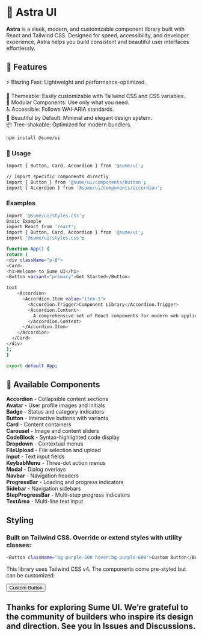 # 🌌 Astra UI

**Astra** is a sleek, modern, and customizable component library built with React and Tailwind CSS. Designed for speed, accessibility, and developer experience, Astra helps you build consistent and beautiful user interfaces effortlessly.



## 🚀 Features

⚡ Blazing Fast: Lightweight and performance-optimized.</br>

🎨 Themeable: Easily customizable with Tailwind CSS and CSS variables.</br>
🧩 Modular Components: Use only what you need.</br>
♿ Accessible: Follows WAI-ARIA standards.</br>
💅 Beautiful by Default: Minimal and elegant design system.</br>
📦 Tree-shakable: Optimized for modern bundlers.</br>


```bash
npm install @sume/ui
```

### 🎨 Usage
```bash
import { Button, Card, Accordion } from '@sume/ui';

// Import specific components directly
import { Button } from '@sume/ui/components/button';
import { Accordion } from '@sume/ui/components/accordion';
```

### Examples
```bash
import '@sume/ui/styles.css';
Basic Example
import React from 'react';
import { Button, Card, Accordion } from '@sume/ui';
import '@sume/ui/styles.css';

function App() {
return (
<div className="p-8">
<Card>
<h1>Welcome to Sume UI</h1>
<Button variant="primary">Get Started</Button>

text
    <Accordion>
      <Accordion.Item value="item-1">
        <Accordion.Trigger>Component Library</Accordion.Trigger>
        <Accordion.Content>
          A comprehensive set of React components for modern web applications.
        </Accordion.Content>
      </Accordion.Item>
    </Accordion>
  </Card>
</div>
);
}

export default App;
```

## 🎯 Available Components
 **Accordion** - Collapsible content sections </br>
 **Avatar** - User profile images and initials </br>
 **Badge** - Status and category indicators </br>
**Button** - Interactive buttons with variants </br>
**Card** - Content containers </br>
**Carousel** - Image and content sliders </br>
**CodeBlock**  - Syntax-highlighted code display </br>
**Dropdown** - Contextual menus </br>
**FileUpload** - File selection and upload </br>
**Input** - Text input fields </br>
**KeybabMenu** - Three-dot action menus </br>
**Modal** - Dialog overlays </br>
**Navbar**  - Navigation headers </br>
**ProgressBar** - Loading and progress indicators </br>
**Sidebar** - Navigation sidebars </br>
**StepProgressBar** - Multi-step progress indicators </br>
**TextArea** - Multi-line text input </br>
  
## Styling
### Built on Tailwind CSS. Override or extend styles with utility classes:

```bash
<Button className="bg-purple-500 hover:bg-purple-600">Custom Button</Button>
```
This library uses Tailwind CSS v4. The components come pre-styled but can be customized:


<Button className="bg-purple-500 hover:bg-purple-600">
Custom Button
</Button>


## Thanks for exploring Sume UI. We’re grateful to the community of builders who inspire its design and direction. See you in Issues and Discussions.
